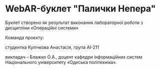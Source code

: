 # WebAR-буклет "Палички Непера"
Буклет створено як результат виконання лабораторної роботи з дисципліни «Операційні системи»

Команда проєкту:

студентка Кулічкова Анастасія, група АІ-211

викладач – Блажко О.А., доцент кафедри інформаційних систем Національного університету «Одеська політехніка».
